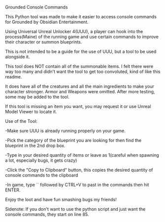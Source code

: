 Grounded Console Commands

This Python tool was made to make it easier to access console commands for Grounded by Obsidian Entertainment.

Using Universal Unreal Unlocker 4(UUU), a player can hook into the process(Maine) of the running game and use
certain commands to improve their character or summon blueprints.

This is not intended to be a guide for the use of UUU, but a tool to be used alongside it.

This tool does NOT contain all of the summonable items.  I felt there were way too many and didn't want the tool
to get too convoluted, kind of like this readme.

It does have all of the creatures and all the main ingredients to make your character stronger.
Armor and Weapons were omitted.  After more testing, some may be added to the tool.

If this tool is missing an item you want, you may request it or use Unreal Model Viewer to locate it.

Use of the Tool:

-Make sure UUU is already running properly on your game.

-Pick the category of the blueprint you are looking for then find the blueprint in the 2nd drop box.

-Type in your desired quantity of items or leave as 1(careful when spawning a lot, especially bugs, it gets crazy)

-Click the "Copy to Clipboard" button, this copies the desired quantity of console commands to the clipboard

-In game, type `` followed by CTRL+V to past in the commands then hit ENTER.

Enjoy the loot and have fun smashing bugs my friends!


Sidenote: If you don't want to use the python script and just want the console commands, they start on line 85.

